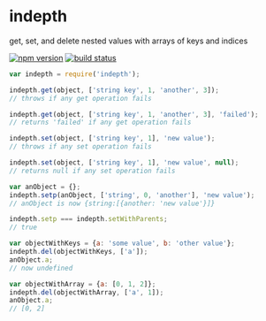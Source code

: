 indepth
=======

get, set, and delete nested values with arrays of keys and indices

[![npm version](https://img.shields.io/npm/v/indepth.svg)](https://www.npmjs.com/package/indepth)
[![build status](https://img.shields.io/travis/kemitchell/indepth.js.svg)](http://travis-ci.org/kemitchell/indepth.js)

```javascript
var indepth = require('indepth');

indepth.get(object, ['string key', 1, 'another', 3]);
// throws if any get operation fails

indepth.get(object, ['string key', 1, 'another', 3], 'failed');
// returns 'failed' if any get operation fails

indepth.set(object, ['string key', 1], 'new value');
// throws if any set operation fails

indepth.set(object, ['string key', 1], 'new value', null);
// returns null if any set operation fails

var anObject = {};
indepth.setp(anObject, ['string', 0, 'another'], 'new value');
// anObject is now {string:[{another: 'new value'}]}

indepth.setp === indepth.setWithParents;
// true

var objectWithKeys = {a: 'some value', b: 'other value'};
indepth.del(objectWithKeys, ['a']);
anObject.a;
// now undefined

var objectWithArray = {a: [0, 1, 2]};
indepth.del(objectWithArray, ['a', 1]);
anObject.a;
// [0, 2]
```
